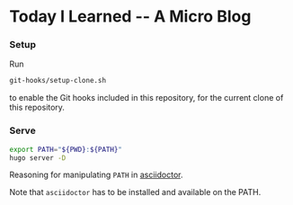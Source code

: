 # Today I Learned -- A Micro Blog

### Setup

Run 

```bash
git-hooks/setup-clone.sh
```

to enable the Git hooks included in this repository, for the current clone of this repository.

### Serve

```bash
export PATH="${PWD}:${PATH}"
hugo server -D
```
Reasoning for manipulating `PATH` in [asciidoctor](asciidoctor).

Note that `asciidoctor` has to be installed and available on the PATH.
